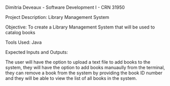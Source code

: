 Dimitria Deveaux - Software Development I - CRN 31950

Project Description: Library Management System

Objective: To create a Library Management System that will be used to catalog books

Tools Used: Java

Expected Inputs and Outputs:

The user will have the option to upload a text file to add books to the system, they will have the option to add books manuaully from the terminal, they can remove a book from the system by
providing the book ID number and they will be able to view the list of all books in the system.
